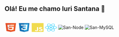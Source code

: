 ## Olá! Eu me chamo Iuri Santana 👋
<div style="display: inline_block"><br>
  <img align="center" alt="San-HTML" height="30" width="40" src="https://raw.githubusercontent.com/devicons/devicon/master/icons/html5/html5-original.svg">
  <img align="center" alt="San-CSS" height="30" width="40" src="https://raw.githubusercontent.com/devicons/devicon/master/icons/css3/css3-original.svg">
  <img align="center" alt="San-JS" height="30" width="40" src="https://raw.githubusercontent.com/devicons/devicon/master/icons/javascript/javascript-plain.svg">
  <img align="center" alt="San-React" height="30" width="40" src="https://raw.githubusercontent.com/devicons/devicon/master/icons/react/react-original.svg">
  <img align="center" alt="San-Node" height="30" width="40" src="https://cdn.jsdelivr.net/gh/devicons/devicon/icons/nodejs/nodejs-original.svg">
  <img align="center" alt="San-MySQL" height="30" width="40" src="https://cdn.jsdelivr.net/gh/devicons/devicon/icons/mysql/mysql-original.svg">
</div>

